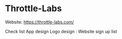 # Throttle-Labs

Website: https://throttle-labs.com/

Check list 
App design 
Logo design : 
Website sign up list

